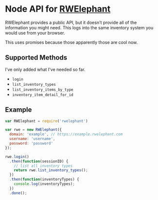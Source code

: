 # Node API for [RWElephant](http://www.rwelephant.com/)

RWElephant provides a public API, but it doesn't provide all of the information you might need. This logs into the same inventory system you would use from your browser.

This uses promises because those apparently those are cool now.

## Supported Methods

I've only added what I've needed so far.

* `login`
* `list_inventory_types`
* `list_inventory_items_by_type`
* `inventory_item_detail_for_id`

## Example

```js
var RWElephant = require('rwelephant')

var rwe = new RWElephant({
  domain: 'example', // https://example.rwelephant.com
  username: 'username',
  password: 'password'
});

rwe.login()
  .then(function(sessionID) {
    // list all inventory types
    return rwe.list_inventory_types();
  })
  .then(function(inventoryTypes) {
    console.log(inventoryTypes);
  })
  .done();
```
